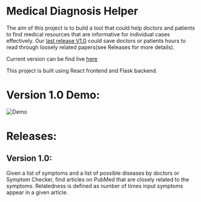 Medical Diagnosis Helper
=============================

The aim of this project is to build a tool that could help doctors and patients to find medical resources that are informative for individual cases effectively. Our [last release V1.0](#version-10) could save doctors or patients hours to read through loosely related papers(see Releases for more details).

Current version can be find live
<a href="https://medical-resources-helper.herokuapp.com/" target="blank">here</a>

This project is built using React frontend and Flask backend.

# Version 1.0 Demo:
![Demo](https://github.com/Sheldenshi/Medical-Resources-Search-Helper-Browser-Extension/blob/main/v1.0_demo.gif)


# Releases:
## Version 1.0: 
Given a list of symptoms and a list of possible diseases by doctors or Symptom Checker, find articles on PubMed that are closely related to the symptoms. Relatedness is defined as number of times input symptoms appear in a given article.
